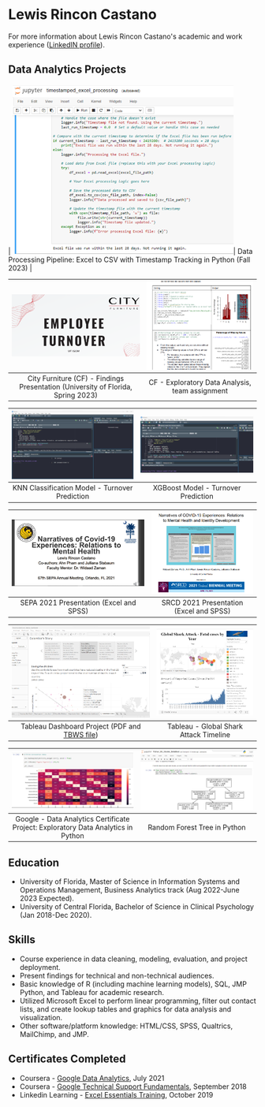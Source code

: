 # Lewis Rincon Castano

For more information about Lewis Rincon Castano's academic and work experience ([LinkedIN profile](https://www.linkedin.com/in/lrincas/)).


## Data Analytics Projects
| [![Python Processing Script](https://raw.githubusercontent.com/lericas/portfolio/main/images/python_excel_processing.png)](https://github.com/lericas/portfolio/blob/main/RStudio_files/timestamped_excel_processing.ipynb)|
Data Processing Pipeline: Excel to CSV with Timestamp Tracking in Python (Fall 2023) |
 
| [![Final Presentation](https://raw.githubusercontent.com/lericas/portfolio/main/images/CF_final.png)](https://github.com/lericas/portfolio/blob/main/pdf_files/City%20Furniture%20Final%20Presentation_UF.pdf) | [![EDA_CF](https://raw.githubusercontent.com/lericas/portfolio/main/images/EDA_CF.png)](https://github.com/lericas/portfolio/blob/main/pdf_files/City%20Furniture%20_EDA_project.pdf) |
|:---:|:---:|
| City Furniture (CF) - Findings Presentation (University of Florida, Spring 2023) | CF - Exploratory Data Analysis, team assignment |

| [![KNN](https://raw.githubusercontent.com/lericas/portfolio/main/images/KNN_model_v4.png)](https://github.com/lericas/portfolio/blob/main/pdf_files/KNN_model_v4.pdf) | [![Xgboost Model](https://raw.githubusercontent.com/lericas/portfolio/main/images/xgboost_model.png)](https://github.com/lericas/portfolio/blob/main/pdf_files/xgboost_model_final-turnover_prediction.pdf) |
|:---:|:---:|
| KNN Classification Model - Turnover Prediction | XGBoost Model - Turnover Prediction |

| [![SEPA 2021](https://raw.githubusercontent.com/lericas/portfolio/main/images/SEPA%202021.PNG?token=APFL442CSPMA3U4O32JCCK3BE7TXI)](https://github.com/lericas/portfolio/blob/main/pdf_files/SEPA%202021%20Presentation.pdf) | [![SRCD 2021](https://raw.githubusercontent.com/lericas/portfolio/main/images/SRCD%202021.PNG?token=APFL44ZXS7H3UGO2HRHIFNTBE77R4)](https://github.com/lericas/portfolio/blob/main/pdf_files/SRCD%202021%20Presentation.pdf)  |
|:---:|:---:|
| SEPA 2021 Presentation (Excel and SPSS) | SRCD 2021 Presentation (Excel and SPSS) |

| [![TableauDashboard](https://raw.githubusercontent.com/lericas/portfolio/main/images/tableauDashboard.png)](https://github.com/lericas/portfolio/blob/main/pdf_files/RinconCastanoLewis_Tableau_dashboard.pdf)  | [![Tableau Global Shark Attack](https://raw.githubusercontent.com/lericas/portfolio/main/images/GSA%20dashboard%20picture.png)](https://public.tableau.com/app/profile/lewis.rincon.castano/viz/GSArecords/GSA-Year) |
|:---:|:---:|
| Tableau Dashboard Project (PDF and [TBWS file](https://github.com/lericas/portfolio/blob/main/pdf_files/RinconCastanoLewis_Tableau_dashboard.twbx)) | Tableau - Global Shark Attack Timeline | 


| [![EDA](https://raw.githubusercontent.com/lericas/portfolio/main/images/EDA.png)](https://github.com/lericas/portfolio/blob/main/pdf_files/Python_EDA_BellaBeat_Project_Coursera.ipynb) | [![RandomForest](https://raw.githubusercontent.com/lericas/portfolio/main/images/randForest.png)](https://github.com/lericas/portfolio/blob/main/pdf_files/Python_ML_Models_BellaBeat.ipynb)  | 
|:---:|:---:|
| Google - Data Analytics Certificate Project: Exploratory Data Analytics in Python | Random Forest Tree in Python |

## Education
* University of Florida, Master of Science in Information Systems and Operations Management, Business Analytics track (Aug 2022-June 2023 Expected).
* University of Central Florida, Bachelor of Science in Clinical Psychology (Jan 2018-Dec 2020).

## Skills
* Course experience in data cleaning, modeling, evaluation, and project deployment.
* Present findings for technical and non-technical audiences.
* Basic knowledge of R (including machine learning models), SQL, JMP Python, and Tableau for academic research.
* Utilized Microsoft Excel to perform linear programming, filter out contact lists, and create lookup tables and graphics for data analysis and visualization.
* Other software/platform knowledge: HTML/CSS, SPSS, Qualtrics, MailChimp, and JMP.


## Certificates Completed

* Coursera - [Google Data Analytics](https://www.credly.com/badges/20dd9392-bf2c-47f0-bf27-a92d262c0e96?source=linked_in_profile), July 2021
* Coursera - [Google Technical Support Fundamentals](https://www.coursera.org/account/accomplishments/verify/B4C8QHZTCVGZ), September 2018
* Linkedin Learning - [Excel Essentials Training](https://github.com/lericas/portfolio/blob/main/pdf_files/Excel%20Essential%20Training%20Office%20365.pdf), October 2019


